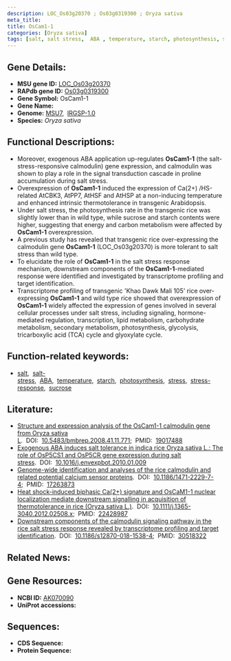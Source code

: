 ```yaml
---
description: LOC_Os03g20370 ; Os03g0319300 ; Oryza sativa
meta_title:
title: OsCam1-1
categories: [Oryza sativa]
tags: [salt, salt stress,  ABA , temperature, starch, photosynthesis, stress, stress response, sucrose]
---
```


## Gene Details:
- **MSU gene ID:** [LOC_Os03g20370](http://rice.uga.edu/cgi-bin/ORF_infopage.cgi?orf=LOC_Os03g20370)  
- **RAPdb gene ID:** [Os03g0319300](https://rapdb.dna.affrc.go.jp/locus/?name=Os03g0319300)  
- **Gene Symbol:** OsCam1-1
- **Gene Name:**
- **Genome:**  [MSU7](http://rice.uga.edu/),&nbsp;&nbsp;[IRGSP-1.0](https://rapdb.dna.affrc.go.jp/download/irgsp1.html)
- **Species:** *Oryza sativa*

## Functional Descriptions:
   - Moreover, exogenous ABA application up-regulates **OsCam1-1** (the salt-stress-responsive calmodulin) gene expression, and calmodulin was shown to play a role in the signal transduction cascade in proline accumulation during salt stress.
   - Overexpression of **OsCam1-1** induced the expression of Ca(2+) /HS-related AtCBK3, AtPP7, AtHSF and AtHSP at a non-inducing temperature and enhanced intrinsic thermotolerance in transgenic Arabidopsis.
   - Under salt stress, the photosynthesis rate in the transgenic rice was slightly lower than in wild type, while sucrose and starch contents were higher, suggesting that energy and carbon metabolism were affected by **OsCam1-1** overexpression.
   - A previous study has revealed that transgenic rice over-expressing the calmodulin gene **OsCam1-1** (LOC_Os03g20370) is more tolerant to salt stress than wild type.
   - To elucidate the role of **OsCam1-1** in the salt stress response mechanism, downstream components of the **OsCam1-1**-mediated response were identified and investigated by transcriptome profiling and target identification.
   - Transcriptome profiling of transgenic 'Khao Dawk Mali 105' rice over-expressing **OsCam1-1** and wild type rice showed that overexpression of **OsCam1-1** widely affected the expression of genes involved in several cellular processes under salt stress, including signaling, hormone-mediated regulation, transcription, lipid metabolism, carbohydrate metabolism, secondary metabolism, photosynthesis, glycolysis, tricarboxylic acid (TCA) cycle and glyoxylate cycle.

## Function-related keywords:
   - [salt](/tags/salt/),&nbsp;&nbsp;[salt-stress](/tags/salt-stress/),&nbsp;&nbsp;[ABA](/tags/ABA/),&nbsp;&nbsp;[temperature](/tags/temperature/),&nbsp;&nbsp;[starch](/tags/starch/),&nbsp;&nbsp;[photosynthesis](/tags/photosynthesis/),&nbsp;&nbsp;[stress](/tags/stress/),&nbsp;&nbsp;[stress-response](/tags/stress-response/),&nbsp;&nbsp;[sucrose](/tags/sucrose/)

## Literature:
   - [Structure and expression analysis of the OsCam1-1 calmodulin gene from Oryza sativa L](https://www.doi.org/10.5483/bmbrep.2008.41.11.771).&nbsp;&nbsp;DOI:&nbsp;&nbsp;[10.5483/bmbrep.2008.41.11.771](https://www.doi.org/10.5483/bmbrep.2008.41.11.771);&nbsp;&nbsp;PMID:&nbsp;&nbsp;[19017488](https://pubmed.ncbi.nlm.nih.gov/19017488/)
   - [Exogenous ABA induces salt tolerance in indica rice Oryza sativa L.: The role of OsP5CS1 and OsP5CR gene expression during salt stress](https://www.doi.org/10.1016/j.envexpbot.2010.01.009).&nbsp;&nbsp;DOI:&nbsp;&nbsp;[10.1016/j.envexpbot.2010.01.009](https://www.doi.org/10.1016/j.envexpbot.2010.01.009)
   - [Genome-wide identification and analyses of the rice calmodulin and related potential calcium sensor proteins](https://www.doi.org/10.1186/1471-2229-7-4).&nbsp;&nbsp;DOI:&nbsp;&nbsp;[10.1186/1471-2229-7-4](https://www.doi.org/10.1186/1471-2229-7-4);&nbsp;&nbsp;PMID:&nbsp;&nbsp;[17263873](https://pubmed.ncbi.nlm.nih.gov/17263873/)
   - [Heat shock-induced biphasic Ca(2+) signature and OsCaM1-1 nuclear localization mediate downstream signalling in acquisition of thermotolerance in rice (Oryza sativa L.)](https://www.doi.org/10.1111/j.1365-3040.2012.02508.x).&nbsp;&nbsp;DOI:&nbsp;&nbsp;[10.1111/j.1365-3040.2012.02508.x](https://www.doi.org/10.1111/j.1365-3040.2012.02508.x);&nbsp;&nbsp;PMID:&nbsp;&nbsp;[22428987](https://pubmed.ncbi.nlm.nih.gov/22428987/)
   - [Downstream components of the calmodulin signaling pathway in the rice salt stress response revealed by transcriptome profiling and target identification](https://www.doi.org/10.1186/s12870-018-1538-4).&nbsp;&nbsp;DOI:&nbsp;&nbsp;[10.1186/s12870-018-1538-4](https://www.doi.org/10.1186/s12870-018-1538-4);&nbsp;&nbsp;PMID:&nbsp;&nbsp;[30518322](https://pubmed.ncbi.nlm.nih.gov/30518322/)

## Related News:

## Gene Resources:
- **NCBI ID:**  [AK070090](http://www.ncbi.nlm.nih.gov/nuccore/AK070090)
- **UniProt accessions:** [](https://www.uniprot.org/uniprotkb//entry)

## Sequences:
- **CDS Sequence:**
- **Protein Sequence:**
